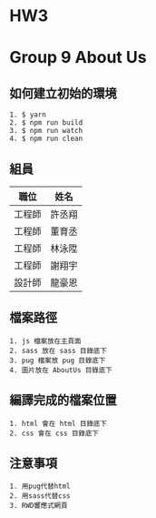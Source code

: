 # HW3
# Group 9 About Us

## 如何建立初始的環境
```
1. $ yarn
2. $ npm run build
3. $ npm run watch
4. $ npm run clean
```

## 組員
職位          |  姓名 | 
--------------|:-----:|
工程師  | 許丞翔 |
工程師  | 董育丞 |
工程師  | 林泳陞 |
工程師  | 謝翔宇 |
設計師  | 龍豪恩 |

## 檔案路徑
```
1. js 檔案放在主頁面
2. sass 放在 sass 目錄底下
3. pug 檔案放 pug 目錄底下
4. 圖片放在 AboutUs 目錄底下
```
## 編譯完成的檔案位置
```
1. html 會在 html 目錄底下
2. css 會在 css 目錄底下
```
## 注意事項
```
1. 用pug代替html
2. 用sass代替css
3. RWD響應式網頁
```
